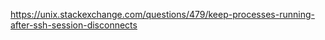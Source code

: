 


https://unix.stackexchange.com/questions/479/keep-processes-running-after-ssh-session-disconnects